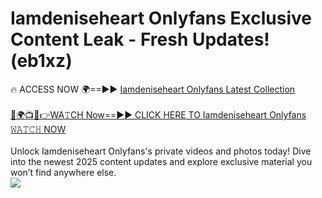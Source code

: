# Iamdeniseheart Onlyfans Exclusive Content Leak - Fresh Updates! (eb1xz)

🔥 ACCESS NOW 🌍==►► <a href="https://tinyurl.com/kvy9nzfs" rel="nofollow">Iamdeniseheart Onlyfans Latest Collection</a>
<br><br>
[🔴🌍📺📱👉WA𝚃CH Now==►► CLICK HERE TO Iamdeniseheart Onlyfans 𝚆𝙰𝚃𝙲𝙷 NOW](https://tinyurl.com/kvy9nzfs)
<br><br>
Unlock Iamdeniseheart Onlyfans's private videos and photos today! Dive into the newest 2025 content updates and explore exclusive material you won’t find anywhere else.
<br>
<a href="https://tinyurl.com/kvy9nzfs" rel="nofollow" data-target="animated-image.originalLink"><img src="https://camo.githubusercontent.com/8a4f000d20f83aca3bf7ec5f350d767afa0574a8a352519fd8cfa583a6f93a33/68747470733a2f2f692e696d6775722e636f6d2f644a486b345a712e676966" data-canonical-src="https://i.imgur.com/dJHk4Zq.gif" style="max-width: 100%; display: inline-block;" data-target="animated-image.originalImage"></a>
<br>
